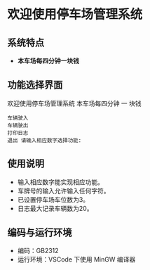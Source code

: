 # 欢迎使用停车场管理系统

## 系统特点
- **本车场每四分钟一块钱**

## 功能选择界面

欢迎使用停车场管理系统
本车场每四分钟 一 块钱

    车辆驶入
    车辆驶出
    打印日志
    退出 请输入相应数字选择功能:


## 使用说明
- 输入相应数字能实现相应功能。
- 车牌号的输入允许输入任何字符。
- 已设置停车场车位数为3。
- 日志最大记录车辆数为20。

## 编码与运行环境
- 编码：GB2312
- 运行环境：VSCode 下使用 MinGW 编译器
